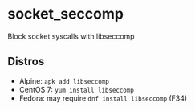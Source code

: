 # socket_seccomp
Block socket syscalls with libseccomp

## Distros

* Alpine: ``apk add libseccomp``
* CentOS 7: ``yum install libseccomp``
* Fedora: may require ``dnf install libseccomp`` (F34)
